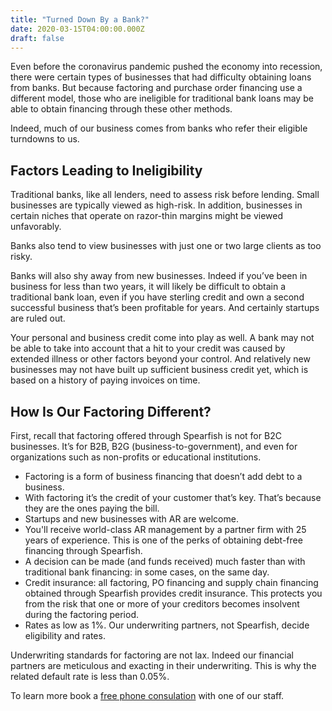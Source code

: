 ```yaml
---
title: "Turned Down By a Bank?"
date: 2020-03-15T04:00:00.000Z
draft: false
---
```


Even before the coronavirus pandemic pushed the economy into recession, there were certain types of businesses that had difficulty obtaining loans from banks. But because factoring and purchase order financing use a different model, those who are ineligible for traditional bank loans may be able to obtain financing through these other methods.

Indeed, much of our business comes from banks who refer their eligible turndowns to us. 

## Factors Leading to Ineligibility

Traditional banks, like all lenders, need to assess risk before lending. Small businesses are typically viewed as high-risk. In addition, businesses in certain niches that operate on razor-thin margins might be viewed unfavorably. 

Banks also tend to view businesses with just one or two large clients as too risky.

Banks will also shy away from new businesses. Indeed if you’ve been in business for less than two years, it will likely be difficult to obtain a traditional bank loan, even if you have sterling credit and own a second successful business that’s been profitable for years. And certainly startups are ruled out. 

Your personal and business credit come into play as well. A bank may not be able to take into account that a hit to your credit was caused by extended illness or other factors beyond your control. And relatively new businesses may not have built up sufficient business credit yet, which is based on a history of paying invoices on time.

## How Is Our Factoring Different? 

First, recall that factoring offered through Spearfish is not for B2C businesses. It’s for B2B, B2G (business-to-government), and even for organizations such as non-profits or educational institutions. 

* Factoring is a form of business financing that doesn’t add debt to a business.
* With factoring it’s the credit of your customer that’s key. That’s because they are the ones paying the bill.
* Startups and new businesses with AR are welcome. 
* You'll receive world-class AR management by a partner firm with 25 years of experience. This is one of the perks of obtaining debt-free financing through Spearfish.
* A decision can be made (and funds received) much faster than with traditional bank financing: in some cases, on the same day.
* Credit insurance: all factoring, PO financing and supply chain financing obtained through Spearfish provides credit insurance. This protects you from the risk that one or more of your creditors becomes insolvent during the factoring period.
* Rates as low as 1%. Our underwriting partners, not Spearfish, decide eligibility and rates.

Underwriting standards for factoring are not lax. Indeed our financial partners are meticulous and exacting in their underwriting. This is why the related default rate is less than 0.05%. 

To learn more book a <a href="https://calendly.com/spearfish/consultation?month=2020-06" target="blank">free phone consulation</a> with one of our staff.
